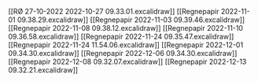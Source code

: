 [[RØ 27-10-2022 2022-10-27 09.33.01.excalidraw]]
[[Regnepapir 2022-11-01 09.38.29.excalidraw]]
[[Regnepapir 2022-11-03 09.39.46.excalidraw]]
[[Regnepapir 2022-11-08 09.38.12.excalidraw]]
[[Regnepapir 2022-11-10 09.36.58.excalidraw]]
[[Regnepapir 2022-11-24 09.35.47.excalidraw]]
[[Regnepapir 2022-11-24 11.54.06.excalidraw]]
[[Regnepapir 2022-12-01 09.34.30.excalidraw]]
[[Regnepapir 2022-12-06 09.34.30.excalidraw]]
[[Regnepapir 2022-12-08 09.32.07.excalidraw]]
[[Regnepapir 2022-12-13 09.32.21.excalidraw]]